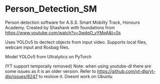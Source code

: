 # Person_Detection_SM
 Person detection software for A.S.S. Smart Mobilty Track, Honours Academy. Created by Shashank with foundations from https://www.youtube.com/watch?v=3wdqO_vYMpA&t=0s

Uses YOLOv5 to dectect objects from input video. Supports local files, webcam input and Rosbag files. 

Model YOLOv5 from Ultralytics on PyTorch

(YT support temporaily removed) Note: when using youtube-dl there are some issues as it is an older version. Refer to https://github.com/yt-dlp/yt-dlp/issues/6247 to reslove it. Doesnt work on Ubuntu
